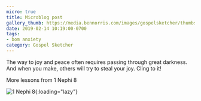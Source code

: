 ```yaml
---
micro: true
title: Microblog post
gallery_thumb: https://media.bennorris.com/images/gospelsketcher/thumbs/1-nephi-8-02.jpg
date: 2019-02-14 10:19:00-0700
tags:
- bom anxiety
category: Gospel Sketcher
---
```


The way to joy and peace often requires passing through great darkness. And when you make, others will try to steal your joy. Cling to it!

More lessons from 1 Nephi 8

![1 Nephi 8](https://media.bennorris.com/images/gospelsketcher/bom-anxiety-study/1-nephi-8-02.jpg){:loading="lazy"}